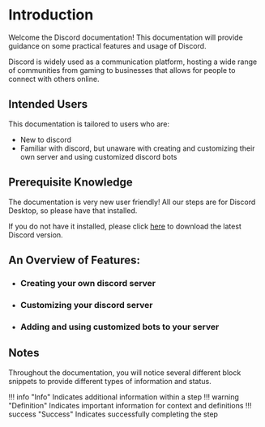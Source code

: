 # Introduction

Welcome the Discord documentation! This documentation will provide guidance on some practical features and usage of Discord.

Discord is widely used as a communication platform, hosting a wide range of communities from gaming to businesses that allows for people to connect with others online.

## Intended Users

This documentation is tailored to users who are:

* New to discord
* Familiar with discord, but unaware with creating and customizing  their own server and using customized discord bots

## Prerequisite Knowledge

The documentation is very new user friendly! All our steps are for Discord Desktop, so please have that installed.

If you do not have it installed, please click [here](https://discord.com/download) to download the latest Discord version.

## An Overview of Features:

* ### Creating your own discord server

* ### Customizing your discord server

* ### Adding and using customized bots to your server

## Notes

Throughout the documentation, you will notice several different block snippets to provide different types of information and status.

!!! info "Info"
    Indicates additional information within a step
!!! warning "Definition"
    Indicates important information for context and definitions
!!! success "Success"
    Indicates successfully completing the step
